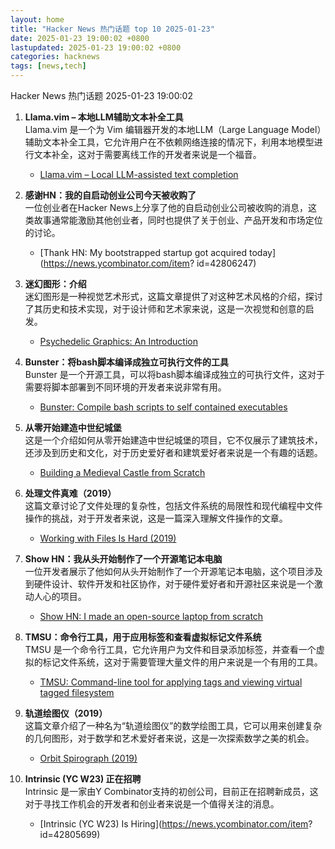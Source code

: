 ```yaml
---  
layout: home  
title: "Hacker News 热门话题 top 10 2025-01-23"  
date: 2025-01-23 19:00:02 +0800  
lastupdated: 2025-01-23 19:00:02 +0800  
categories: hacknews  
tags: [news,tech]
---  
```

Hacker News 热门话题 2025-01-23 19:00:02
  
1. **Llama.vim – 本地LLM辅助文本补全工具**  
   Llama.vim 是一个为 Vim 编辑器开发的本地LLM（Large Language Model）辅助文本补全工具，它允许用户在不依赖网络连接的情况下，利用本地模型进行文本补全，这对于需要离线工作的开发者来说是一个福音。  
   - [Llama.vim – Local LLM-assisted text completion](https://github.com/ggml-org/llama.vim)
  
2. **感谢HN：我的自启动创业公司今天被收购了**  
   一位创业者在Hacker News上分享了他的自启动创业公司被收购的消息，这类故事通常能激励其他创业者，同时也提供了关于创业、产品开发和市场定位的讨论。  
   - [Thank HN: My bootstrapped startup got acquired today](https://news.ycombinator.com/item?   id=42806247)
  
3. **迷幻图形：介绍**  
   迷幻图形是一种视觉艺术形式，这篇文章提供了对这种艺术风格的介绍，探讨了其历史和技术实现，对于设计师和艺术家来说，这是一次视觉和创意的启发。  
   - [Psychedelic Graphics: An Introduction](https://benpence.com/blog/post/psychedelic-graphics-0)
  
4. **Bunster：将bash脚本编译成独立可执行文件的工具**  
   Bunster 是一个开源工具，可以将bash脚本编译成独立的可执行文件，这对于需要将脚本部署到不同环境的开发者来说非常有用。  
   - [Bunster: Compile bash scripts to self contained executables](https://github.com/yassinebenaid/bunster)
  
5. **从零开始建造中世纪城堡**  
   这是一个介绍如何从零开始建造中世纪城堡的项目，它不仅展示了建筑技术，还涉及到历史和文化，对于历史爱好者和建筑爱好者来说是一个有趣的话题。  
   - [Building a Medieval Castle from Scratch](https://www.guedelon.fr/en/)
  
6. **处理文件真难（2019）**  
   这篇文章讨论了文件处理的复杂性，包括文件系统的局限性和现代编程中文件操作的挑战，对于开发者来说，这是一篇深入理解文件操作的文章。  
   - [Working with Files Is Hard (2019)](https://danluu.com/deconstruct-files/)
  
7. **Show HN：我从头开始制作了一个开源笔记本电脑**  
   一位开发者展示了他如何从头开始制作了一个开源笔记本电脑，这个项目涉及到硬件设计、软件开发和社区协作，对于硬件爱好者和开源社区来说是一个激动人心的项目。  
   - [Show HN: I made an open-source laptop from scratch](https://www.byran.ee/posts/creation/)
  
8. **TMSU：命令行工具，用于应用标签和查看虚拟标记文件系统**  
   TMSU 是一个命令行工具，它允许用户为文件和目录添加标签，并查看一个虚拟的标记文件系统，这对于需要管理大量文件的用户来说是一个有用的工具。  
   - [TMSU: Command-line tool for applying tags and viewing virtual tagged filesystem](https://tmsu.org/)
  
9. **轨道绘图仪（2019）**  
   这篇文章介绍了一种名为“轨道绘图仪”的数学绘图工具，它可以用来创建复杂的几何图形，对于数学和艺术爱好者来说，这是一次探索数学之美的机会。  
   - [Orbit Spirograph (2019)](https://www.redblobgames.com/x/1903-orbit-spirograph/)
  
10. **Intrinsic (YC W23) 正在招聘**  
    Intrinsic 是一家由Y Combinator支持的初创公司，目前正在招聘新成员，这对于寻找工作机会的开发者和创业者来说是一个值得关注的消息。  
    - [Intrinsic (YC W23) Is Hiring](https://news.ycombinator.com/item?   id=42805699)